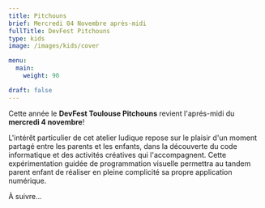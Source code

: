 ```yaml
---
title: Pitchouns
brief: Mercredi 04 Novembre après-midi
fullTitle: DevFest Pitchouns
type: kids
image: /images/kids/cover

menu:
  main:
    weight: 90

draft: false
---
```


Cette année le **DevFest Toulouse Pitchouns** revient l'aprés-midi du **mercredi 4 novembre**!

L'intérêt particulier de cet atelier ludique repose sur le plaisir d'un moment partagé entre les parents et les enfants, dans la découverte du code informatique et des activités créatives qui l'accompagnent. Cette expérimentation guidée de programmation visuelle permettra au tandem parent enfant de réaliser en pleine complicité sa propre application numérique.

À suivre...

<!--
## Billetterie

<a class="btn primary" href="https://www.lacompagnieducode.org/fr/inscriptions/devfest-pitchouns" target="_blank"><svg class="icon icon-cfp"><use xlink:href="#ticket"></use></svg> Billetterie</a> 


## Encadrement

Le DevFest Pitchouns sera encadré par les animateurs de "<a href="https://lacompagnieducode.org" target="_blank">La Compagnie du Code</a>" !

<div class="img-container">
  <img src="/images/kids/kids_1.jpg" />
  <p>
   La Compagnie du Code est une coopérative (SCIC) qui agit pour la démocratisation de la programmation et de la pensée informatique. Elle anime des ateliers ludiques et créatifs de découverte de la programmation (enfant et adulte) et accompagne les enseignants qui sont amenés à aborder ces sujets en classe. Ses partenaires sont des MJC, des médiathèques, Inria, l’Education Nationale, des SESSAD, des écoles, des associations d'éducation populaire, des entreprises, etc.
  </p>
</div>

## Programme

* 13h30 : Accueil des enfants (et de leurs parents)
* 14h00 -> 14h30 : Mini talks animés par des enfants
* 14h30 -> 16h30 : Programme ton véhicule autonome en 2h !
* 16h30 -> 17h30 : Goûter & discussions

## Mini conférences techniques

Parce que les enfants ont aussi le droit à leur DevFest à eux, des mini conférences techniques seront données par les enfants pour les enfants.

Le programme et les détails seront annoncés prochainement.

## Atelier coding - Programme ton véhicule autonome en 2h !

A l’heure actuelle tout le monde parle de voitures autonomes et sans conducteur. Et si on te dit que tu peux programmer un véhicule autonome virtuel, en seulement 2h ? Rien de plus facile : un projet Scratch, une image de voiture, un circuit et à toi de créer le programme pour qu’elle reste sur la route ! Il n’y a aucun pré-requis de connaissances techniques à avoir. Il faut juste savoir lire, écouter et faire appel à sa créativité !

Ça te dit ?

Alors, rendez-vous le Mercredi 04 novembre 2020 pour un super atelier au Centre des Congrès Pierre Baudis, à Toulouse.

Apporte un ordinateur portable ainsi qu'une souris (si tu en as un) et ta bonne humeur. L’atelier sera suivi d’un goûter pour reprendre des forces et discuter du projet réalisé.

## Infos pratiques

* Les places sont limitées à **20 enfants maximum**.
* Age minimum de l'enfant : **9 ans**.
* Merci de venir avec votre billet électronique.
* Un seul parent accompagnateur est autorisé, nous avons prévu deux chaises par enfant.
* Pour des soucis de logistique, nous vous recommandons de venir avec votre propre ordinateur portable ainsi qu'une souris. Si toutefois vous ne pouvez pas, nous pouvons fournir le necessaire.

Nous vous avertirons de l'ouverture de la billetterie sur les réseaux sociaux et mettrons à jour cette page.
-->
